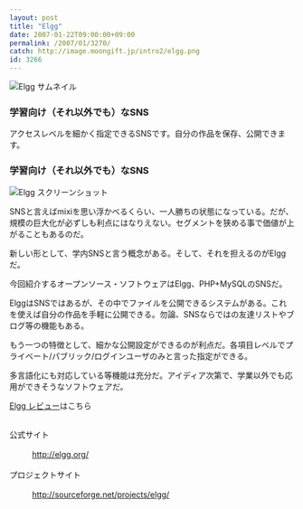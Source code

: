 ```yaml
---
layout: post
title: "Elgg"
date: 2007-01-22T09:00:00+09:00
permalink: /2007/01/3270/
catch: http://image.moongift.jp/intro2/elgg.png
id: 3266
---
```

 ![Elgg サムネイル](http://image.moongift.jp/intro2/elgg.t.png "Elgg サムネイル")
  

### 学習向け（それ以外でも）なSNS
  
アクセスレベルを細かく指定できるSNSです。自分の作品を保存、公開できます。  
<!--more-->  

### 学習向け（それ以外でも）なSNS
  

![Elgg スクリーンショット](http://image.moongift.jp/intro2/elgg.png "Elgg スクリーンショット")

  

SNSと言えばmixiを思い浮かべるくらい、一人勝ちの状態になっている。だが、規模の巨大化が必ずしも利点にはなりえない。セグメントを狭める事で価値が上がることもあるのだ。

  

新しい形として、学内SNSと言う概念がある。そして、それを担えるのがElggだ。

  

今回紹介するオープンソース・ソフトウェアはElgg、PHP+MySQLのSNSだ。

  

ElggはSNSではあるが、その中でファイルを公開できるシステムがある。これを使えば自分の作品を手軽に公開できる。勿論、SNSならではの友達リストやブログ等の機能もある。

  

もう一つの特徴として、細かな公開設定ができるのが利点だ。各項目レベルでプライベート/パブリック/ログインユーザのみと言った指定ができる。

  

多言語化にも対応している等機能は充分だ。アイディア次第で、学業以外でも応用ができそうなソフトウェアだ。

  

[Elgg レビュー](http://oss.moongift.jp/review/i-3277.html)はこちら

  
<dl>
<br><dt>公式サイト</dt>
<br><dd><a href="http://elgg.org/" target="_blank">http://elgg.org/</a></dd>
<br><dt>プロジェクトサイト</dt>
<br><dd><a href="http://sourceforge.net/projects/elgg/" target="_blank">http://sourceforge.net/projects/elgg/</a></dd>
<br>
</dl>